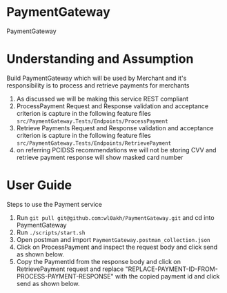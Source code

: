 # PaymentGateway
PaymentGateway

# Understanding and Assumption

Build PaymentGateway which will be used by Merchant and it's responsibility is to process and retrieve payments for merchants 

1) As discussed we will be making this service REST compliant 
2) ProcessPayment Request and Response  validation and acceptance criterion is capture in the following feature files 
```src/PaymentGateway.Tests/Endpoints/ProcessPayment```
3) Retrieve Payments Request and Response  validation and acceptance criterion is capture in the following feature files 
```src/PaymentGateway.Tests/Endpoints/RetrievePayment```
4) on referring PCIDSS recommendations we will not be storing CVV and retrieve payment response will show masked card number


# User Guide

Steps to use the Payment service

1) Run ```git pull git@github.com:wl0akh/PaymentGateway.git``` and cd into PaymentGateway
2) Run ``` ./scripts/start.sh ```
3) Open postman and import ```PaymentGateway.postman_collection.json```
4) Click on ProcessPayment and inspect the request body and click send as shown below.
5) Copy the PaymentId from the response body and click on RetrievePayment request and replace "REPLACE-PAYMENT-ID-FROM-PROCESS-PAYMENT-RESPONSE" with the copied payment id and click send as shown below.

